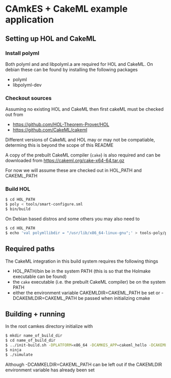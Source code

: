 <!--
     Copyright 2018, Data61, CSIRO (ABN 41 687 119 230)

     SPDX-License-Identifier: CC-BY-SA-4.0
-->

# CAmkES + CakeML example application

## Setting up HOL and CakeML

### Install polyml

Both polyml and and libpolyml.a are required for HOL and CakeML. On debian these can be found by installing the following packages

 * polyml
 * libpolyml-dev

### Checkout sources

Assuming no existing HOL and CakeML then first cakeML must be checked out from

 * https://github.com/HOL-Theorem-Prover/HOL
 * https://github.com/CakeML/cakeml

Different versions of CakeML and HOL may or may not be compatiable, determing this
is beyond the scope of this README

A copy of the prebuilt CakeML compiler (`cake`) is also required and can be downloaded from https://cakeml.org/cake-x64-64.tar.gz

For now we will assume these are checked out in HOL_PATH and CAKEML_PATH

### Build HOL

```sh
$ cd HOL_PATH
$ poly < tools/smart-configure.sml
$ bin/build
```

On Debian based distros and some others you may also need to

```sh
$ cd HOL_PATH
$ echo 'val polymllibdir = "/usr/lib/x86_64-linux-gnu";' > tools-poly/poly-includes.ML
```

## Required paths

The CakeML integration in this build system requires the following things

 * HOL_PATH/bin be in the system PATH (this is so that the Holmake executable can be found)
 * the `cake` executable (i.e. the prebuilt CakeML compiler) be on the system PATH
 * either the environment variable CAKEMLDIR=CAKEML_PATH be set or -DCAKEMLDIR=CAKEML_PATH be passed when initializing cmake

## Building + running

In the root camkes directory initialize with

```sh
$ mkdir name_of_build_dir
$ cd name_of_build_dir
$ ../init-build.sh -DPLATFORM=x86_64 -DCAMKES_APP=cakeml_hello -DCAKEMLDIR=CAKEML_PATH
$ ninja
$ ./simulate
```

Although -DCAMKELDIR=CAKEML_PATH can be left out if the CAKEMLDIR environment variable has already been set
